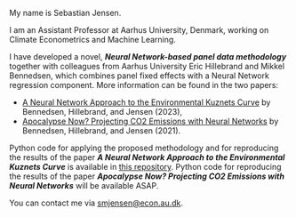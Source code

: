  My name is Sebastian Jensen.
 
 I am an Assistant Professor at Aarhus University, Denmark, working on Climate Econometrics and Machine Learning. 

 I have developed a novel, ***Neural Network-based panel data methodology*** together with colleagues from Aarhus University Eric Hillebrand and Mikkel Bennedsen, which combines panel fixed effects with a Neural Network regression component. More information can be found in the two papers:
 * [A Neural Network Approach to the Environmental Kuznets Curve](https://www.sciencedirect.com/science/article/pii/S0140988323004838?via%3Dihub) by Bennedsen, Hillebrand, and Jensen (2023), 
 * [Apocalypse Now? Projecting CO2 Emissions with Neural Networks](https://pure.au.dk/portal/files/225863920/PhD_dissertation_Sebastian_Mathias_Jensen.pdf#page=89) by Bennedsen, Hillebrand, and Jensen (2021).

Python code for applying the proposed methodology and for reproducing the results of the paper ***A Neural Network Approach to the Environmental Kuznets Curve*** is available in [this repository](https://github.com/Sebastian-Jensen/A-Neural-Network-Approach-to-the-Environmental-Kuznets-Curve). Python code for reproducing the results of the paper ***Apocalypse Now? Projecting CO2 Emissions with Neural Networks*** will be available ASAP. 
 
You can contact me via smjensen@econ.au.dk.

<!---
Sebastian-Jensen/Sebastian-Jensen is a ✨ special ✨ repository because its `README.md` (this file) appears on your GitHub profile.
You can click the Preview link to take a look at your changes.
--->
